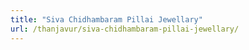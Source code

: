 ```yaml
---
title: "Siva Chidhambaram Pillai Jewellary"
url: /thanjavur/siva-chidhambaram-pillai-jewellary/
---
```

